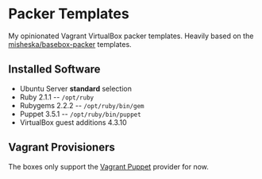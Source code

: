 Packer Templates
================

My opinionated Vagrant VirtualBox packer templates. Heavily based on the
[misheska/basebox-packer](https://github.com/misheska/basebox-packer)
templates.

## Installed Software

* Ubuntu Server **standard** selection
* Ruby 2.1.1 -- `/opt/ruby`
* Rubygems 2.2.2 -- `/opt/ruby/bin/gem`
* Puppet 3.5.1 -- `/opt/ruby/bin/puppet`
* VirtualBox guest additions 4.3.10

## Vagrant Provisioners

The boxes only support the [Vagrant Puppet](http://docs.vagrantup.com/v2/provisioning/puppet_apply.html)
provider for now.
